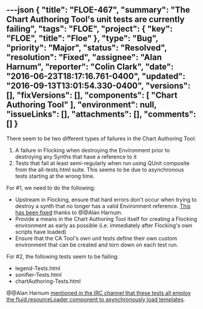 ---json
{
  "title": "FLOE-467",
  "summary": "The Chart Authoring Tool's unit tests are currently failing",
  "tags": "FLOE",
  "project": {
    "key": "FLOE",
    "title": "Floe"
  },
  "type": "Bug",
  "priority": "Major",
  "status": "Resolved",
  "resolution": "Fixed",
  "assignee": "Alan Harnum",
  "reporter": "Colin Clark",
  "date": "2016-06-23T18:17:16.761-0400",
  "updated": "2016-09-13T13:01:54.330-0400",
  "versions": [],
  "fixVersions": [],
  "components": [
    "Chart Authoring Tool"
  ],
  "environment": null,
  "issueLinks": [],
  "attachments": [],
  "comments": []
}
---
There seem to be two different types of failures in the Chart Authoring Tool:

1. A failure in Flocking when destroying the Environment prior to destroying any Synths that have a reference to it
2. Tests that fail at least semi-regularly when run using QUnit composite from the all-tests.html suite. This seems to be due to asynchronous tests starting at the wrong time.

For #1, we need to do the following:

* Upstream in Flocking, ensure that hard errors don't occur when trying to destroy a synth that no longer has a valid Environment reference. [This has been fixed](https://github.com/colinbdclark/Flocking/issues/183) thanks to @@Alan Harnum.
* Provide a means in the Chart Authoring Tool itself for creating a Flocking environment as early as possible (i.e. immediately after Flocking's own scripts have loaded)
* Ensure that the CA Tool's own unit tests define their own custom environment that can be created and torn down on each test run.

For #2, the following tests seem to be failing:

* legend-Tests.html
* sonifier-Tests.html
* chartAuthoring-Tests.html

@@Alan Harnum [mentioned in the IRC channel that these tests all employ the fluid.resourceLoader component to asynchronously load templates](https://botbot.me/freenode/fluid-work/2016-06-23/?msg=68477194\&page=2).

        